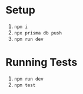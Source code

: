 # Setup

1. `npm i`
2. `npx prisma db push`
3. `npm run dev`

# Running Tests

1. `npm run dev`
2. `npm test`
